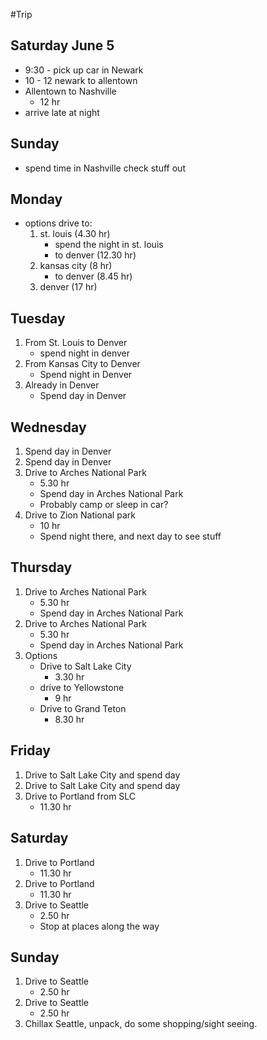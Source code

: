 #Trip

## Saturday June 5
- 9:30 - pick up car in Newark
- 10 - 12 newark to allentown
- Allentown to Nashville
	- 12 hr
- arrive late at night

## Sunday
- spend time in Nashville check stuff out

## Monday
- options drive to:
	1. st. louis (4.30 hr)
		- spend the night in st. louis
		- to denver (12.30 hr)
	2. kansas city (8 hr)
		 - to denver (8.45 hr)
	3. denver (17 hr)

## Tuesday
1. From St. Louis to Denver
	- spend night in denver
2. From Kansas City to Denver
	- Spend night in Denver
3. Already in Denver
	- Spend day in Denver

## Wednesday
1. Spend day in Denver
2. Spend day in Denver
3. Drive to Arches National Park
	- 5.30 hr
	- Spend day in Arches National Park
	- Probably camp or sleep in car?
4. Drive to Zion National park
	- 10 hr
	- Spend night there, and next day to see stuff

## Thursday
1. Drive to Arches National Park
	-  5.30 hr
	- Spend day in Arches National Park
2. Drive to Arches National Park
	-  5.30 hr
	- Spend day in Arches National Park
3. Options
	- Drive to Salt Lake City 
		- 3.30 hr
	- drive to Yellowstone
		- 9 hr
	- Drive to Grand Teton
		- 8.30 hr

## Friday
1. Drive to Salt Lake City and spend day
2. Drive to Salt Lake City and spend day
3. Drive to Portland from SLC
	- 11.30 hr

## Saturday
1. Drive to Portland
	- 11.30 hr
2. Drive to Portland
	- 11.30 hr
3. Drive to Seattle
	- 2.50 hr
	- Stop at places along the way

## Sunday
1. Drive to Seattle
	- 2.50 hr
2. Drive to Seattle
	- 2.50 hr
3. Chillax Seattle, unpack, do some shopping/sight seeing.






